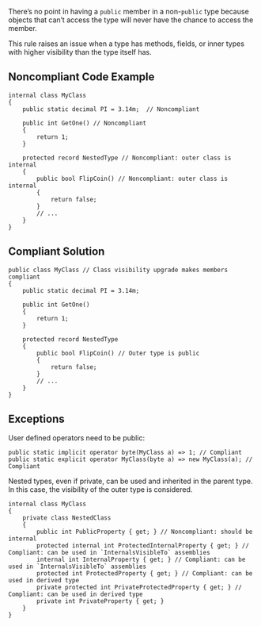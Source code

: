 There’s no point in having a `public` member in a non-`public` type because objects that can’t access the type will never have the chance to access the member.
 
This rule raises an issue when a type has methods, fields, or inner types with higher visibility than the type itself has.
 
## Noncompliant Code Example

    internal class MyClass
    {
        public static decimal PI = 3.14m;  // Noncompliant
    
        public int GetOne() // Noncompliant
        {
            return 1;
        }
    
        protected record NestedType // Noncompliant: outer class is internal
        {
            public bool FlipCoin() // Noncompliant: outer class is internal
            {
                return false;
            }
            // ...
        }
    }

## Compliant Solution

    public class MyClass // Class visibility upgrade makes members compliant
    {
        public static decimal PI = 3.14m;
    
        public int GetOne()
        {
            return 1;
        }
    
        protected record NestedType
        {
            public bool FlipCoin() // Outer type is public
            {
                return false;
            }
            // ...
        }
    }

## Exceptions
 
User defined operators need to be public:

    public static implicit operator byte(MyClass a) => 1; // Compliant
    public static explicit operator MyClass(byte a) => new MyClass(a); // Compliant

Nested types, even if private, can be used and inherited in the parent type. In this case, the visibility of the outer type is considered.

    internal class MyClass
    {
        private class NestedClass
        {
            public int PublicProperty { get; } // Noncompliant: should be internal
            protected internal int ProtectedInternalProperty { get; } // Compliant: can be used in `InternalsVisibleTo` assemblies
            internal int InternalProperty { get; } // Compliant: can be used in `InternalsVisibleTo` assemblies
            protected int ProtectedProperty { get; } // Compliant: can be used in derived type
            private protected int PrivateProtectedProperty { get; } // Compliant: can be used in derived type
            private int PrivateProperty { get; }
        }
    }